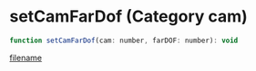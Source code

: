 # setCamFarDof (Category cam)

```js
function setCamFarDof(cam: number, farDOF: number): void
```

[filename](setCamFarDof_m.md ':include')